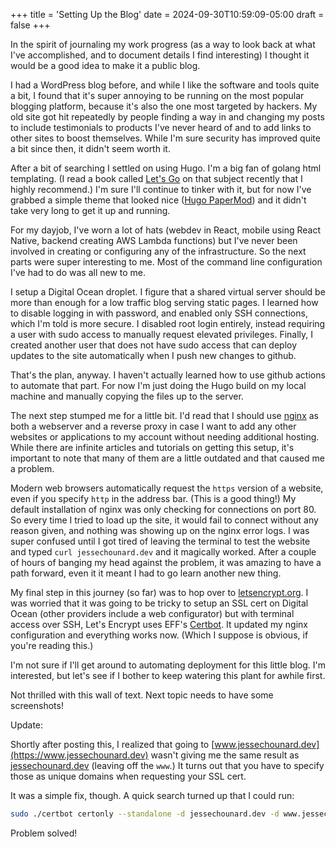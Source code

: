+++
title = 'Setting Up the Blog'
date = 2024-09-30T10:59:09-05:00
draft = false
+++

In the spirit of journaling my work progress (as a way to look back at what I've accomplished, and to document details I find interesting) I thought it would be a good idea to make it a public blog.

I had a WordPress blog before, and while I like the software and tools quite a bit, I found that it's super annoying to be running on the most popular blogging platform, because it's also the one most targeted by hackers. My old site got hit repeatedly by people finding a way in and changing my posts to include testimonials to products I've never heard of and to add links to other sites to boost themselves. While I'm sure security has improved quite a bit since then, it didn't seem worth it.

After a bit of searching I settled on using Hugo. I'm a big fan of golang html templating. (I read a book called [Let's Go](https://lets-go.alexedwards.net/) on that subject recently that I highly recommend.) I'm sure I'll continue to tinker with it, but for now I've grabbed a simple theme that looked nice ([Hugo PaperMod](https://github.com/adityatelange/hugo-PaperMod)) and it didn't take very long to get it up and running.

For my dayjob, I've worn a lot of hats (webdev in React, mobile using React Native, backend creating AWS Lambda functions) but I've never been involved in creating or configuring any of the infrastructure. So the next parts were super interesting to me. Most of the command line configuration I've had to do was all new to me.

I setup a Digital Ocean droplet. I figure that a shared virtual server should be more than enough for a low traffic blog serving static pages. I learned how to disable logging in with password, and enabled only SSH connections, which I'm told is more secure. I disabled root login entirely, instead requiring a user with sudo access to manually request elevated privileges. Finally, I created another user that does not have sudo access that can deploy updates to the site automatically when I push new changes to github.

That's the plan, anyway. I haven't actually learned how to use github actions to automate that part. For now I'm just doing the Hugo build on my local machine and manually copying the files up to the server.

The next step stumped me for a little bit. I'd read that I should use [nginx](https://www.f5.com/go/product/welcome-to-nginx) as both a webserver and a reverse proxy in case I want to add any other websites or applications to my account without needing additional hosting. While there are infinite articles and tutorials on getting this setup, it's important to note that many of them are a little outdated and that caused me a problem.

Modern web browsers automatically request the `https` version of a website, even if you specify `http` in the address bar. (This is a good thing!) My default installation of nginx was only checking for connections on port 80. So every time I tried to load up the site, it would fail to connect without any reason given, and nothing was showing up on the nginx error logs. I was super confused until I got tired of leaving the terminal to test the website and typed `curl jessechounard.dev` and it magically worked. After a couple of hours of banging my head against the problem, it was amazing to have a path forward, even it it meant I had to go learn another new thing.

My final step in this journey (so far) was to hop over to [letsencrypt.org](https://letsencrypt.org/). I was worried that it was going to be tricky to setup an SSL cert on Digital Ocean (other providers include a web configurator) but with terminal access over SSH, Let's Encrypt uses EFF's [Certbot](https://certbot.eff.org/). It updated my nginx configuration and everything works now. (Which I suppose is obvious, if you're reading this.)

I'm not sure if I'll get around to automating deployment for this little blog. I'm interested, but let's see if I bother to keep watering this plant for awhile first.

Not thrilled with this wall of text. Next topic needs to have some screenshots!

Update:

Shortly after posting this, I realized that going to [www.jessechounard.dev](https://www.jessechounard.dev) wasn't giving me the same result as [jessechounard.dev](https://jessechounard.dev) (leaving off the `www`.) It turns out that you have to specify those as unique domains when requesting your SSL cert.

It was a simple fix, though. A quick search turned up that I could run:
```sh
sudo ./certbot certonly --standalone -d jessechounard.dev -d www.jessechounard.dev
```

Problem solved!